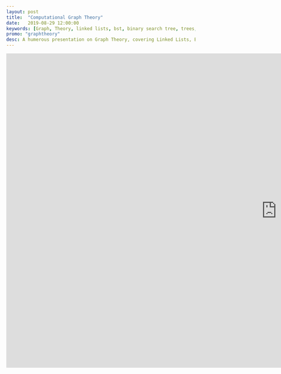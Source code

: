 ```yaml
---
layout: post
title:  "Computational Graph Theory"
date:   2019-08-29 12:00:00
keywords: [Graph, Theory, linked lists, bst, binary search tree, trees, dags, directed acyclic graphs, graphs, cycles, colors, innumerables, vertices, nodes, edges, arrows]
promo: "graphtheory"
desc: A humerous presentation on Graph Theory, covering Linked Lists, Binary Search Trees, DAGs, and other relevant data structures and algorithms
---
```


<iframe src="https://docs.google.com/presentation/d/e/2PACX-1vQ__qTUhD-DPrB54GgZrQg18VUC2PUKXOuyXuz69FBDsSz5U9AGrAeCWxrIvonn0vGZO__nbMeBdm_0/embed?start=true&loop=false&delayms=15000" frameborder="0" width="1440" height="839" allowfullscreen="true" mozallowfullscreen="true" webkitallowfullscreen="true"></iframe>
